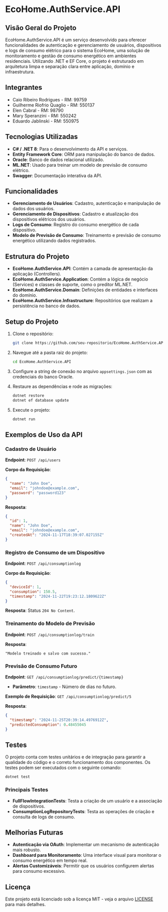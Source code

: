 
# EcoHome.AuthService.API

## Visão Geral do Projeto

EcoHome.AuthService.API é um serviço desenvolvido para oferecer funcionalidades de autenticação e gerenciamento de usuários, dispositivos e logs de consumo elétrico para o sistema EcoHome, uma solução de monitoramento e gestão de consumo energético em ambientes residenciais. Utilizando .NET e EF Core, o projeto é estruturado em arquitetura limpa e separação clara entre aplicação, domínio e infraestrutura.

## Integrantes

- Caio Ribeiro Rodrigues - RM: 99759
- Guilherme Riofrio Quaglio - RM: 550137
- Elen Cabral - RM: 98790
- Mary Speranzini - RM: 550242
- Eduardo Jablinski - RM: 550975 

## Tecnologias Utilizadas

- **C# / .NET 8**: Para o desenvolvimento da API e serviços.
- **Entity Framework Core**: ORM para manipulação do banco de dados.
- **Oracle**: Banco de dados relacional utilizado.
- **ML.NET**: Usado para treinar um modelo de previsão de consumo elétrico.
- **Swagger**: Documentação interativa da API.

## Funcionalidades

- **Gerenciamento de Usuários**: Cadastro, autenticação e manipulação de dados dos usuários.
- **Gerenciamento de Dispositivos**: Cadastro e atualização dos dispositivos elétricos dos usuários.
- **Logs de Consumo**: Registro do consumo energético de cada dispositivo.
- **Modelo de Previsão de Consumo**: Treinamento e previsão de consumo energético utilizando dados registrados.

## Estrutura do Projeto

- **EcoHome.AuthService.API**: Contém a camada de apresentação da aplicação (Controllers).
- **EcoHome.AuthService.Application**: Contém a lógica de negócio (Services) e classes de suporte, como o preditor ML.NET.
- **EcoHome.AuthService.Domain**: Definições de entidades e interfaces do domínio.
- **EcoHome.AuthService.Infrastructure**: Repositórios que realizam a persistência no banco de dados.

## Setup do Projeto

1. Clone o repositório:

   ```bash
   git clone https://github.com/seu-repositorio/EcoHome.AuthService.API.git
   ```

2. Navegue até a pasta raiz do projeto:

   ```bash
   cd EcoHome.AuthService.API
   ```

3. Configure a string de conexão no arquivo `appsettings.json` com as credenciais do banco Oracle.

4. Restaure as dependências e rode as migrações:

   ```bash
   dotnet restore
   dotnet ef database update
   ```

5. Execute o projeto:

   ```bash
   dotnet run
   ```

## Exemplos de Uso da API

### Cadastro de Usuário

**Endpoint**: `POST /api/users`

**Corpo da Requisição**:

```json
{
  "name": "John Doe",
  "email": "johndoe@example.com",
  "password": "password123"
}
```

**Resposta**:

```json
{
  "id": 1,
  "name": "John Doe",
  "email": "johndoe@example.com",
  "createdAt": "2024-11-17T18:39:07.027155Z"
}
```

### Registro de Consumo de um Dispositivo

**Endpoint**: `POST /api/consumptionlog`

**Corpo da Requisição**:

```json
{
  "deviceId": 1,
  "consumption": 150.5,
  "timestamp": "2024-11-22T19:23:12.1809622Z"
}
```

**Resposta**: Status `204 No Content`.

### Treinamento do Modelo de Previsão

**Endpoint**: `POST /api/consumptionlog/train`

**Resposta**:

```plaintext
"Modelo treinado e salvo com sucesso."
```

### Previsão de Consumo Futuro

**Endpoint**: `GET /api/consumptionlog/predict/{timestamp}`

- **Parâmetro**: `timestamp` - Número de dias no futuro.

**Exemplo de Requisição**: `GET /api/consumptionlog/predict/5`

**Resposta**:

```json
{
  "timestamp": "2024-11-25T20:39:14.4976912Z",
  "predictedConsumption": 0.48455045
}
```

## Testes

O projeto conta com testes unitários e de integração para garantir a qualidade do código e o correto funcionamento dos componentes. Os testes podem ser executados com o seguinte comando:

```bash
dotnet test
```

### Principais Testes

- **FullFlowIntegrationTests**: Testa a criação de um usuário e a associação de dispositivos.
- **ConsumptionLogRepositoryTests**: Testa as operações de criação e consulta de logs de consumo.

## Melhorias Futuras

- **Autenticação via OAuth**: Implementar um mecanismo de autenticação mais robusto.
- **Dashboard para Monitoramento**: Uma interface visual para monitorar o consumo energético em tempo real.
- **Alertas Customizáveis**: Permitir que os usuários configurem alertas para consumo excessivo.

## Licença

Este projeto está licenciado sob a licença MIT - veja o arquivo [LICENSE](LICENSE) para mais detalhes.
